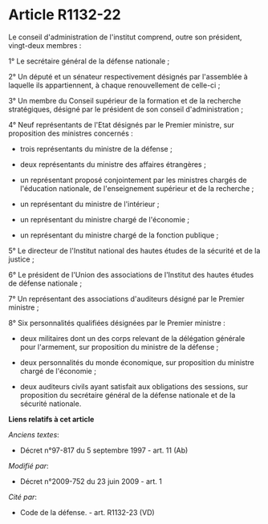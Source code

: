 # Article R1132-22

Le conseil d'administration de l'institut comprend, outre son président, vingt-deux membres : 

1° Le secrétaire général de la défense nationale ; 

2° Un député et un sénateur respectivement désignés par l'assemblée à laquelle ils appartiennent, à chaque renouvellement de
celle-ci ; 

3° Un membre du Conseil supérieur de la formation et de la recherche stratégiques, désigné par le président de son conseil
d'administration ; 

4° Neuf représentants de l'Etat désignés par le Premier ministre, sur proposition des ministres concernés : 

- trois représentants du ministre de la défense ; 

- deux représentants du ministre des affaires étrangères ; 

- un représentant proposé conjointement par les ministres chargés de l'éducation nationale, de l'enseignement supérieur et de
la recherche ; 

- un représentant du ministre de l'intérieur ; 

- un représentant du ministre chargé de l'économie ; 

- un représentant du ministre chargé de la fonction publique ; 

5° Le directeur de l'Institut national des hautes études de la sécurité et de la justice ; 

6° Le président de l'Union des associations de l'Institut des hautes études de défense nationale ; 

7° Un représentant des associations d'auditeurs désigné par le Premier ministre ; 

8° Six personnalités qualifiées désignées par le Premier ministre : 

- deux militaires dont un des corps relevant de la délégation générale pour l'armement, sur proposition du ministre de la
défense ; 

- deux personnalités du monde économique, sur proposition du ministre chargé de l'économie ; 

- deux auditeurs civils ayant satisfait aux obligations des sessions, sur proposition du secrétaire général de la défense
nationale et de la sécurité nationale.

**Liens relatifs à cet article**

_Anciens textes_:

  - Décret n°97-817 du 5 septembre 1997 - art. 11 (Ab)

_Modifié par_:

  - Décret n°2009-752 du 23 juin 2009 - art. 1

_Cité par_:

  - Code de la défense. - art. R1132-23 (VD)
